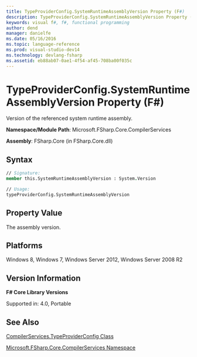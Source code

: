```yaml
---
title: TypeProviderConfig.SystemRuntimeAssemblyVersion Property (F#)
description: TypeProviderConfig.SystemRuntimeAssemblyVersion Property (F#)
keywords: visual f#, f#, functional programming
author: dend
manager: danielfe
ms.date: 05/16/2016
ms.topic: language-reference
ms.prod: visual-studio-dev14
ms.technology: devlang-fsharp
ms.assetid: eb88ab07-0ae1-4f54-af45-708ba00f035c 
---
```


# TypeProviderConfig.SystemRuntimeAssemblyVersion Property (F#)

Version of the referenced system runtime assembly.

**Namespace/Module Path**: Microsoft.FSharp.Core.CompilerServices

**Assembly**: FSharp.Core (in FSharp.Core.dll)


## Syntax

```fsharp
// Signature:
member this.SystemRuntimeAssemblyVersion : System.Version

// Usage:
typeProviderConfig.SystemRuntimeAssemblyVersion
```

## Property Value
The assembly version.

## Platforms
Windows 8, Windows 7, Windows Server 2012, Windows Server 2008 R2


## Version Information
**F# Core Library Versions**

Supported in: 4.0, Portable

## See Also
[CompilerServices.TypeProviderConfig Class](CompilerServices.TypeProviderConfig-Class-%5BFSharp%5D.md)

[Microsoft.FSharp.Core.CompilerServices Namespace](Microsoft.FSharp.Core.CompilerServices-Namespace-%5BFSharp%5D.md)